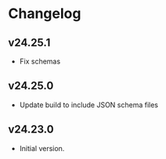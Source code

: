 # Changelog

## v24.25.1

- Fix schemas

## v24.25.0

- Update build to include JSON schema files

## v24.23.0

- Initial version.

